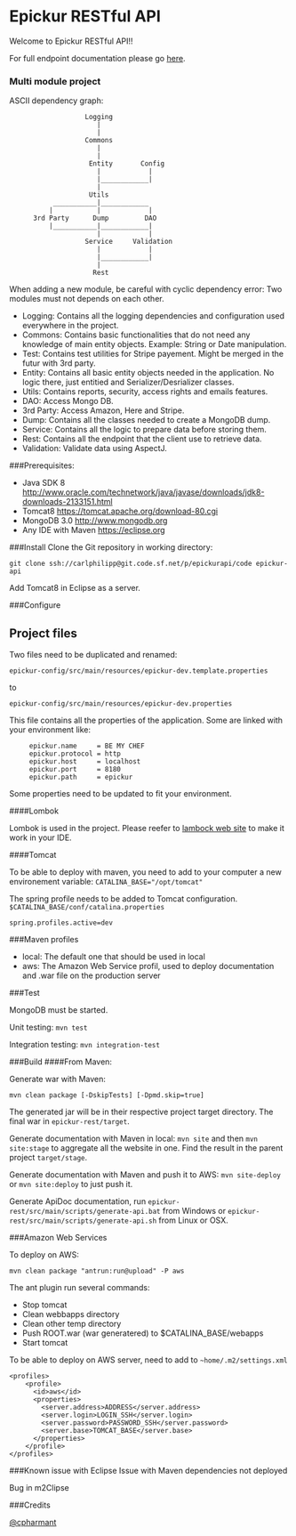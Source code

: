 Epickur RESTful API
===================

Welcome to Epickur RESTful API!!

For full endpoint documentation please go [here](epickur-rest/apidoc/index.html).

### Multi module project

ASCII dependency graph:

```
                   Logging
                      |
                      |
                   Commons
                      |
                      |
                    Entity       Config
                      |            |
                      |____________|
                      |
                    Utils
           ___________|____________ 
          |           |            |
      3rd Party      Dump         DAO
          |___________|____________|
                      |            |
                   Service     Validation
                      |            |
                      |____________|
                      |
                     Rest
```

When adding a new module, be careful with cyclic dependency error: Two modules must not depends on each other.

* Logging: Contains all the logging dependencies and configuration used everywhere in the project.
* Commons: Contains basic functionalities that do not need any knowledge of main entity objects. Example: String or Date manipulation.
* Test: Contains test utilities for Stripe payement. Might be merged in the futur with 3rd party.
* Entity: Contains all basic entity objects needed in the application. No logic there, just entitied and Serializer/Desrializer classes.
* Utils: Contains reports, security, access rights and emails features.
* DAO: Access Mongo DB.
* 3rd Party: Access Amazon, Here and Stripe.
* Dump: Contains all the classes needed to create a MongoDB dump.
* Service: Contains all the logic to prepare data before storing them.
* Rest: Contains all the endpoint that the client use to retrieve data.
* Validation: Validate data using AspectJ.

###Prerequisites:
* Java SDK 8 http://www.oracle.com/technetwork/java/javase/downloads/jdk8-downloads-2133151.html
* Tomcat8 https://tomcat.apache.org/download-80.cgi
* MongoDB 3.0 http://www.mongodb.org
* Any IDE with Maven https://eclipse.org

###Install
Clone the Git repository in working directory:

`git clone ssh://carlphilipp@git.code.sf.net/p/epickurapi/code epickur-api`

Add Tomcat8 in Eclipse as a server.

###Configure

## Project files
Two files need to be duplicated and renamed:

`epickur-config/src/main/resources/epickur-dev.template.properties`

to

`epickur-config/src/main/resources/epickur-dev.properties`


This file contains all the properties of the application. Some are linked with your environment like:

```
     epickur.name     = BE MY CHEF
     epickur.protocol = http
     epickur.host     = localhost
     epickur.port     = 8180
     epickur.path     = epickur
```

Some properties need to be updated to fit your environment.

####Lombok

Lombok is used in the project. Please reefer to [lambock web site](https://projectlombok.org) to make it work in your IDE.

####Tomcat

To be able to deploy with maven, you need to add to your computer a new environement variable:
`CATALINA_BASE="/opt/tomcat"`

The spring profile needs to be added to Tomcat configuration. `$CATALINA_BASE/conf/catalina.properties`

`spring.profiles.active=dev`


###Maven profiles
* local: The default one that should be used in local
* aws: The Amazon Web Service profil, used to deploy documentation and .war file on the production server

###Test

MongoDB must be started.

Unit testing: `mvn test`

Integration testing: `mvn integration-test`


###Build
####From Maven:

Generate war with Maven: 

`mvn clean package [-DskipTests] [-Dpmd.skip=true]` 

The generated jar will be in their respective project target directory. The final war in `epickur-rest/target`.

Generate documentation with Maven in local: `mvn site` and then `mvn site:stage` to aggregate all the website in one. Find the result in the parent project `target/stage`.

Generate documentation with Maven and push it to AWS: `mvn site-deploy` or `mvn site:deploy` to just push it.

Generate ApiDoc documentation, run `epickur-rest/src/main/scripts/generate-api.bat` from Windows or `epickur-rest/src/main/scripts/generate-api.sh` from Linux or OSX.

###Amazon Web Services

To deploy on AWS:

`mvn clean package "antrun:run@upload" -P aws`

The ant plugin run several commands:

* Stop tomcat
* Clean webbapps directory
* Clean other temp directory
* Push ROOT.war (war generatered) to $CATALINA_BASE/webapps
* Start tomcat

To be able to deploy on AWS server, need to add to `~home/.m2/settings.xml`

```
<profiles>
    <profile>
      <id>aws</id>
      <properties>
        <server.address>ADDRESS</server.address>
        <server.login>LOGIN_SSH</server.login>
        <server.password>PASSWORD_SSH</server.password>
        <server.base>TOMCAT_BASE</server.base>
      </properties>
    </profile>
</profiles>
```

###Known issue with Eclipse
Issue with Maven dependencies not deployed

Bug in m2Clipse

###Credits

[@cpharmant](https://twitter.com/cpharmant)
